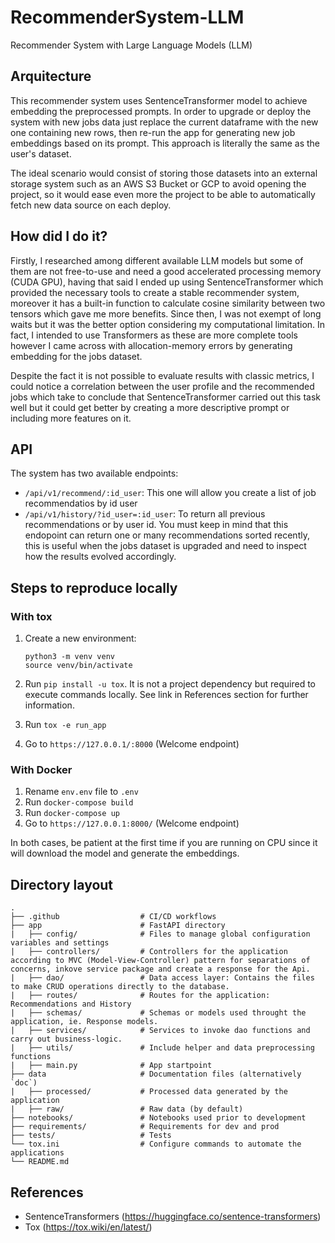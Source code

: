 # RecommenderSystem-LLM
Recommender System with Large Language Models (LLM)

## Arquitecture

This recommender system uses SentenceTransformer model to achieve embedding the
preprocessed prompts. 
In order to upgrade or deploy the system with new jobs data just replace the current dataframe with the new one containing new rows, then re-run the app for generating new job embeddings based on its prompt. This approach is literally the same as the user's dataset.

The ideal scenario would consist of storing those datasets into an external storage system such as an AWS S3 Bucket or GCP to avoid opening the project, so it would ease even more the project to be able to automatically fetch new data source on each deploy.


## How did I do it?
Firstly, I researched among different available LLM models but some of them are not free-to-use and need a good accelerated processing memory (CUDA GPU), having that said I ended up using SentenceTransformer which provided the necessary tools to create a stable recommender system, moreover it has a built-in function to calculate cosine similarity between two tensors which gave me more benefits. Since then, I was not exempt of long waits but it was the better option considering my computational limitation. In fact, I intended to use Transformers as these are more complete tools however I came across with allocation-memory errors by generating embedding for the jobs dataset.

Despite the fact it is not possible to evaluate results with classic metrics, I could notice a correlation between the user profile and the recommended jobs which take to conclude that SentenceTransformer carried out this task well but it could get better by creating a more descriptive prompt or including more features on it.

## API
The system has two available endpoints:
* `/api/v1/recommend/:id_user`: This one will allow you create a list of job recommendatios by id user
* `/api/v1/history/?id_user=:id_user`: To return all previous recommendations or by user id. You must keep in mind that this endopoint can return one or many recommendations sorted recently, this is useful when the jobs dataset is upgraded and need to inspect how the results evolved accordingly.

## Steps to reproduce locally

### With tox
 1. Create a new environment:

    `python3 -m venv venv`  
    `source venv/bin/activate`
 1. Run `pip install -u tox`. It is not a project dependency but required to execute commands locally. See link in References section for further information.
 2. Run `tox -e run_app`
 3. Go to `https://127.0.0.1/:8000` (Welcome endpoint)

### With Docker
 1. Rename `env.env` file to `.env`
 2. Run `docker-compose build`
 3. Run `docker-compose up`
 4. Go to `https://127.0.0.1:8000/` (Welcome endpoint)

In both cases, be patient at the first time if you are running on CPU since it will download the model and generate the embeddings.

## Directory layout
```
.
├── .github                  # CI/CD workflows
├── app                      # FastAPI directory
|   ├── config/              # Files to manage global configuration variables and settings
|   ├── controllers/         # Controllers for the application according to MVC (Model-View-Controller) pattern for separations of concerns, inkove service package and create a response for the Api.
|   ├── dao/                 # Data access layer: Contains the files to make CRUD operations directly to the database.
|   ├── routes/              # Routes for the application: Recommendations and History
|   ├── schemas/             # Schemas or models used throught the application, ie. Response models.
|   ├── services/            # Services to invoke dao functions and carry out business-logic.
|   ├── utils/               # Include helper and data preprocessing functions
|   ├── main.py              # App startpoint
├── data                     # Documentation files (alternatively `doc`)
|   ├── processed/           # Processed data generated by the application
|   ├── raw/                 # Raw data (by default)
├── notebooks/               # Notebooks used prior to development
├── requirements/            # Requirements for dev and prod
├── tests/                   # Tests
└── tox.ini                  # Configure commands to automate the applications
└── README.md
```

## References
* SentenceTransformers (https://huggingface.co/sentence-transformers)
* Tox (https://tox.wiki/en/latest/)
